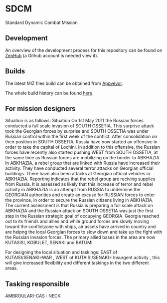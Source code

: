 # SDCM
Standard Dynamic Combat Mission

## Development

An overview of the development process for this repository can be found on [ZenHub](https://app.zenhub.com/workspace/o/132nd-vwing/132nd-virtual-wing-training-mission-tblisi/boards?repos=79440118,91231932) (a Github account is needed view it).

## Builds

The latest MIZ files build can be obtained from [Appveyor](https://ci.appveyor.com/project/132nd-VirtualWing/sdcm/build/artifacts).

The whole build history can be found [here](https://ci.appveyor.com/project/132nd-VirtualWing/sdcm/history).

## For mission designers
Situation is as follows:
Situation
On 1st May 2011 the Russian forces conducted a full scale invasion of SOUTH OSSETIA. This surprise attack took the Georgian forces by surprise and SOUTH OSSETIA was under Russian control within the first week of the conflict. After consolidation on their position in SOUTH OSSETIA, Russia have now started an offensive in order to take the capital of Lochini. In addition to this offensive, the Russian forces have recently also started pushing WEST from SOUTH OSSETIA, at the same time as Russian forces are mobilizing on the border to ABKHAZIA.
In ABKHAZIA, a rebel group that are linked with Russia have increased their activity. They have conducted several terror attacks on Georgian official buildings. There have also been attacks at Georgian official vehicles in ABKHAZIA. Reporting indicates that the rebel group are reciving supplies from Russia. It is assessed as likely that this increase of terror and rebel activity in ABKHAZIA is an attempt from RUSSIA to undermine the GEORGIAN authorities and create an excuse for RUSSIAN forces to enter the province, in order to secure the Russian citizens living in ABKHAZIA.
The current assessment is that Russia is preparing a full scale attack on ABKHAZIA and the Russian attack on SOUTH OSSETIA was just the first step in the Russian strategic goal of occupying GEORGIA.
Georgia reached out to its friends and allies and while ground forces are slowly moving toward the conflictzone with ships, air assets have arrived in country and are helpng the local Georgian forces to slow down and take up the fight with the Russian invasion forces.
The primary allied bases in the area are now KUTASISI, KOBULET, SENAKI and BATUMI.

For designing the local situation and taskings: EAST of KUTAISI/SENAKI=WAR ,  WEST of KUTAISI/SENAKI= Insurgent activity , this will give increased flexibility and different taskings in the two different areas.

## Tasking responsible
AMBROULARI-CAS :  NECK
